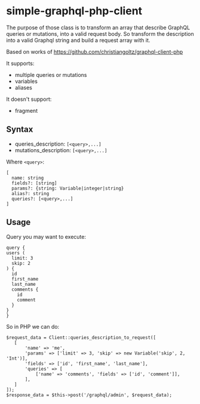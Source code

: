 # simple-graphql-php-client

The purpose of those class is to transform an array that describe GraphQL queries or mutations, into a valid request body.
So transform the description into a valid Graphql string and build a request array with it.

Based on works of https://github.com/christiangoltz/graphql-client-php

It supports:
- multiple queries or mutations
- variables
- aliases

It doesn't support:
- fragment

## Syntax

- queries_description: `[<query>,...]`
- mutations_description: `[<query>,...]`

Where `<query>`:
```
[
  name: string
  fields?: [string]
  params?: {string: Variable|integer|string}
  alias?: string
  queries?: [<query>,...]
]
```

## Usage

Query you may want to execute:
```
query {
users (
  limit: 3
  skip: 2
) {
  id
  first_name
  last_name
  comments {
    id
    comment
  }
}
}
```

So in PHP we can do:
```
$request_data = Client::queries_description_to_request([
   [
       'name' => 'me',
       'params' => ['limit' => 3, 'skip' => new Variable('skip', 2, 'Int')],
       'fields' => ['id', 'first_name', 'last_name'],
       'queries' => [
           ['name' => 'comments', 'fields' => ['id', 'comment']],
       ],
   ]
]);
$response_data = $this->post('/graphql/admin', $request_data);
```
